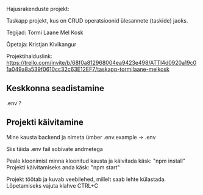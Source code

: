 Hajusrakenduste projekt:

Taskapp projekt, kus on CRUD operatsioonid ülesannete (taskide) jaoks.

Tegijad:
Tormi Laane
Mel Kosk

Õpetaja: Kristjan Kivikangur

Projektihalduslink: https://trello.com/invite/b/68f0a812968004ea9423e498/ATTI4d0920a19c01a049a8a539f0610cc32c63E12EF7/taskapp-tormilaane-melkosk

## Keskkonna seadistamine

.env ?

## Projekti käivitamine

Mine kausta backend ja nimeta ümber .env.example -> .env

Siis täida .env fail sobivate andmetega

Peale kloonimist minna kloonitud kausta ja käivitada käsk:
"npm install"
Projekti käivitamiseks anda käsk:
"npm start"

Projekt töötab ja kuvab veebilehed, millelt saab lehte külastada.
Lõpetamiseks vajuta klahve CTRL+C